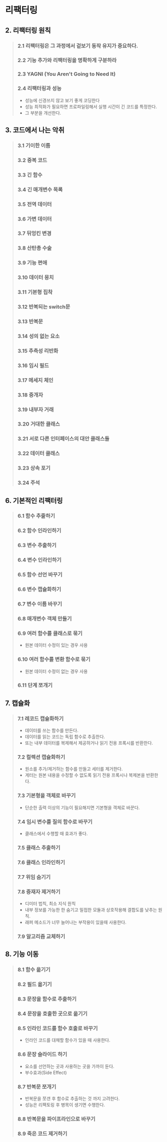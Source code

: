 # 리팩터링

## 2. 리팩터링 원칙
> ### 2.1 리팩터링은 그 과정에서 겉보기 동작 유지가 중요하다.
> ### 2.2 기능 추가와 리팩터링을 명확하게 구분하라
> ### 2.3 YAGNI (You Aren't Going to Need It)
> ### 2.4 리팩터링과 성능
> - 성능에 신경쓰지 않고 보기 좋게 코딩한다
> - 성능 최적화가 필요하면 프로파일링해서 실행 시간이 긴 코드를 특정한다.
> - 그 부분을 개선한다.

## 3. 코드에서 나는 악취
> ### 3.1 기이한 이름
> ### 3.2 중복 코드
> ### 3.3 긴 함수
> ### 3.4 긴 매개변수 목록
> ### 3.5 전역 데이터
> ### 3.6 가변 데이터
> ### 3.7 뒤엉킨 변경
> ### 3.8 산탄총 수술
> ### 3.9 기능 편애
> ### 3.10 데이터 뭉치
> ### 3.11 기본형 집착
> ### 3.12 반복되는 switch문
> ### 3.13 반복문
> ### 3.14 성의 없는 요소
> ### 3.15 추측성 리반화
> ### 3.16 임시 필드
> ### 3.17 메세지 체인
> ### 3.18 중개자
> ### 3.19 내부자 거래
> ### 3.20 거대한 클래스
> ### 3.21 서로 다른 인터페이스의 대안 클래스들
> ### 3.22 데이터 클래스
> ### 3.23 상속 포기
> ### 3.24 주석

## 6. 기본적인 리팩터링
> ### 6.1 함수 추줄하기
> ### 6.2 함수 인라인하기
> ### 6.3 변수 추출하기
> ### 6.4 변수 인라인하기
> ### 6.5 함수 선언 바꾸기
> ### 6.6 변수 캡슐화하기
> ### 6.7 변수 이름 바꾸기
> ### 6.8 매개변수 객체 만들기
> ### 6.9 여러 함수를 클래스로 묶기
> - 원본 데이터 수정이 있는 경우 사용
> ### 6.10 여러 함수를 변환 함수로 묶기
> - 원본 데이터 수정이 없는 경우 사용
> ### 6.11 단계 쪼개기

## 7. 캡슐화
> ### 7.1 레코드 캡슐화하기
> - 데이터를 쓰는 함수를 만든다.
> - 데이터를 읽는 코드는 독립 함수로 추출한다.
> - 또는 내부 데이터를 복제해서 제공하거나 읽기 전용 프록시를 반환한다.
> ### 7.2 컬렉션 캡슐화하기
> - 원소를 추가/제거하는 함수를 만들고 세터를 제거한다.
> - 게터는 원본 내용을 수정할 수 없도록 읽기 전용 프록시나 복제본을 반환한다.
> ### 7.3 기본형을 객체로 바꾸기
> - 단순한 출력 이상의 기능이 필요해지면 기본형을 객체로 바꾼다.
> ### 7.4 임시 변수를 질의 함수로 바꾸기
> - 클래스에서 수행할 때 효과가 좋다.
> ### 7.5 클래스 추출하기 
> ### 7.6 클래스 인라인하기
> ### 7.7 위임 숨기기
> ### 7.8 중재자 제거하기
> - 디미터 법칙, 최소 지식 원칙
> - 내부 정보를 가능한 한 숨기고 밀접한 모듈과 상호작용해 결합도를 낮추는 원칙.
> - 래퍼 메소드가 너무 늘어나는 부작용이 있을때 사용한다.
> ### 7.9 알고리즘 교체하기

## 8. 기능 이동
> ### 8.1 함수 옮기기
> ### 8.2 필드 옮기기
> ### 8.3 문장을 함수로 추출하기
> ### 8.4 문장을 호출한 곳으로 옮기기
> ### 8.5 인라인 코드를 함수 호출로 바꾸기
> - 인라인 코드를 대채할 함수가 있을 때 사용한다.
> ### 8.6 문장 슬라이드 하기
> - 요소를 선언하는 곳과 사용하는 곳을 가까이 둔다.
> - 부수효과(Side Effect)
> ### 8.7 반복문 쪼개기
> - 반복문을 쪼갠 후 함수로 추출하는 것 까지 고려한다.
> - 성능은 리팩토링 후 병목이 생기면 수행한다.
> ### 8.8 반복문을 파이프라인으로 바꾸기
> ### 8.9 죽은 코드 제거하기